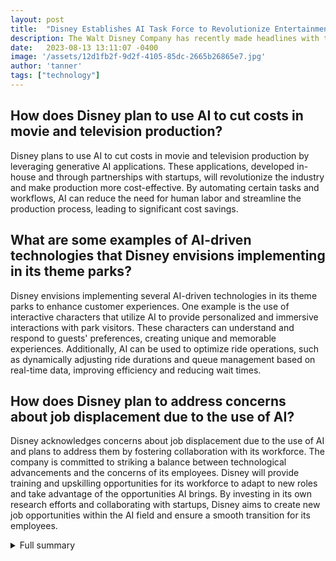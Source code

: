 ```yaml
---
layout: post
title:  "Disney Establishes AI Task Force to Revolutionize Entertainment Industry"
description: The Walt Disney Company has recently made headlines with the establishment of a dedicated task force to explore the potential applications of artificial intelligence (AI) across its various business units.
date:   2023-08-13 13:11:07 -0400
image: '/assets/12d1fb2f-9d2f-4105-85dc-2665b26865e7.jpg'
author: 'tanner'
tags: ["technology"]
---
```


## How does Disney plan to use AI to cut costs in movie and television production?
Disney plans to use AI to cut costs in movie and television production by leveraging generative AI applications. These applications, developed in-house and through partnerships with startups, will revolutionize the industry and make production more cost-effective. By automating certain tasks and workflows, AI can reduce the need for human labor and streamline the production process, leading to significant cost savings.

## What are some examples of AI-driven technologies that Disney envisions implementing in its theme parks?
Disney envisions implementing several AI-driven technologies in its theme parks to enhance customer experiences. One example is the use of interactive characters that utilize AI to provide personalized and immersive interactions with park visitors. These characters can understand and respond to guests' preferences, creating unique and memorable experiences. Additionally, AI can be used to optimize ride operations, such as dynamically adjusting ride durations and queue management based on real-time data, improving efficiency and reducing wait times.

## How does Disney plan to address concerns about job displacement due to the use of AI?
Disney acknowledges concerns about job displacement due to the use of AI and plans to address them by fostering collaboration with its workforce. The company is committed to striking a balance between technological advancements and the concerns of its employees. Disney will provide training and upskilling opportunities for its workforce to adapt to new roles and take advantage of the opportunities AI brings. By investing in its own research efforts and collaborating with startups, Disney aims to create new job opportunities within the AI field and ensure a smooth transition for its employees.


<details>
        <summary>Full summary</summary>
<p>The Walt Disney Company has recently made headlines with the establishment of a dedicated task force to explore the potential applications of artificial intelligence (AI) across its various business units. This move by Disney comes despite ongoing strikes within the Hollywood industry, which have raised concerns about the impact of AI on jobs. However, Disney remains steadfast in its commitment to embracing AI and sees it as a natural progression in its long history of technological innovation.</p>
<p>The primary goal of Disney's AI task force is to harness the power of AI to cut costs and enhance customer experiences. One of the key areas where Disney hopes to leverage AI is in the control of soaring costs associated with movie and television production. By utilizing generative AI applications developed in-house as well as through partnerships with startups, Disney aims to revolutionize the industry and make production more cost-effective.</p>
<p>In addition to cost control, Disney is also focused on enhancing customer support and creating unique interactions within its iconic theme parks. With AI-driven technologies, Disney envisions a future where park visitors can have personalized and immersive experiences like never before. From interactive characters to innovative rides, AI has the potential to transform the theme park experience and take it to new heights.</p>
<p>To support its AI initiatives, Disney has listed job openings for AI experts, showcasing its commitment to exploring AI applications. The company understands the importance of having a team of talented professionals who can unlock the full potential of AI and drive innovation. However, Disney's embrace of AI has not been without resistance. Hollywood writers and actors have expressed concern about the use of generative AI, fearing that it could lead to job displacement. Despite this pushback, Disney remains undeterred in its pursuit of AI advancements.</p>
<p>In fact, Disney has a strong track record of investing in technological innovation. The company has been exploring AI, machine learning, and visual computing through its research division, Disney Research. With projects like the mixed-reality technology 'Magic Bench' and the creation of 'digital humans' that are virtually indistinguishable from real actors, Disney has already made significant strides in this field. Additionally, Disney's Medusa performance capture system, used in over 40 films, and its AI-driven character experiences, such as the D3-09 cabin droid, demonstrate the company's commitment to pushing the boundaries of what is possible with AI.</p>
<p>While the ongoing Hollywood strike has sparked controversy around the use of AI in creative industries, Disney's groundbreaking venture into AI shows that the company is determined to innovate and adapt to the evolving landscape. By embracing AI, Disney is poised to revolutionize not only its own operations but also the entertainment industry as a whole. With its storied history of technological breakthroughs, Disney has the potential to lead the way in the integration of AI and entertainment, setting the stage for a new era of immersive and captivating experiences.</p>
<p>As Disney's AI task force continues to explore and develop AI applications, the company remains committed to striking a balance between technological advancements and the concerns of its workforce. By fostering collaboration with startups and investing in its own research efforts, Disney is well-positioned to shape the future of AI in the entertainment industry and beyond.</p>
</details>